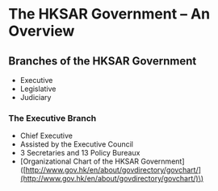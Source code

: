 # The HKSAR Government – An Overview

## Branches of the HKSAR Government

* Executive  
* Legislative  
* Judiciary  

### The Executive Branch

* Chief Executive  
* Assisted by the Executive Council  
* 3 Secretaries and 13 Policy Bureaux  
* \[Organizational Chart of the HKSAR
  Government\]\([http://www.gov.hk/en/about/govdirectory/govchart/](http://www.gov.hk/en/about/govdirectory/govchart/)\)  



